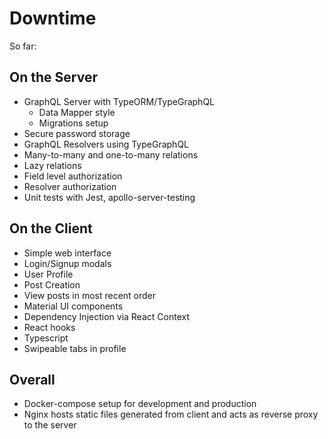 # Downtime

So far:

## On the Server

- GraphQL Server with TypeORM/TypeGraphQL
  - Data Mapper style
  - Migrations setup
- Secure password storage
- GraphQL Resolvers using TypeGraphQL
- Many-to-many and one-to-many relations
- Lazy relations
- Field level authorization
- Resolver authorization
- Unit tests with Jest, apollo-server-testing

## On the Client

- Simple web interface
- Login/Signup modals
- User Profile
- Post Creation
- View posts in most recent order
- Material UI components
- Dependency Injection via React Context
- React hooks
- Typescript
- Swipeable tabs in profile

## Overall

- Docker-compose setup for development and production
- Nginx hosts static files generated from client and acts as reverse proxy to the server
